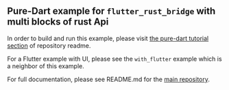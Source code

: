 ## Pure-Dart example for `flutter_rust_bridge` with multi blocks of rust Api
In order to build and run this example, please visit [the pure-dart tutorial section](https://github.com/fzyzcjy/flutter_rust_bridge#-tutorial-pure-dart) of repository readme.

For a Flutter example with UI, please see the `with_flutter` example which is a neighbor of this example.

For full documentation, please see README.md for the [main repository](https://github.com/fzyzcjy/flutter_rust_bridge).

